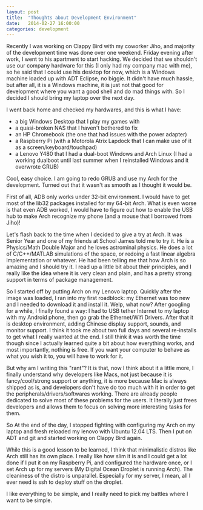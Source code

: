 ```yaml
---
layout: post
title:  "Thoughts about Development Environment"
date:   2014-02-27 16:00:00
categories: development
---
```


Recently I was working on Clappy Bird with my coworker Jiho, and majority of the development time was done over one weekend. Friday evening after work, I went to his apartment to start hacking. We decided that we shouldn't use our company hardware for this (I only had my company mac with me), so he said that I could use his desktop for now, which is a Windows machine loaded up with ADT Eclipse, no biggie. It didn't have much hassle, but after all, it is a Windows machine, it is just not that good for development where you want a good shell and do mad things with. So I decided I should bring my laptop over the next day.

I went back home and checked my hardwares, and this is what I have:

* a big Windows Desktop that I play my games with
* a quasi-broken NAS that I haven't bothered to fix
* an HP Chromebook (the one that had issues with the power adapter)
* a Raspberry Pi (with a Motorola Atrix Lapdock that I can make use of it as a screen/keyboard/touchpad)
* a Lenovo Y480 that I had a dual-boot Windows and Arch Linux (I had a working dualboot until last summer when I reinstalled Windows and it overwrote GRUB)

Cool, easy choice. I am going to redo GRUB and use my Arch for the development. Turned out that it wasn't as smooth as I thought it would be.

First of all, ADB only works under 32-bit environment. I would have to get most of the lib32 packages installed for my 64-bit Arch. What is even worse is that even ADB worked, I would have to figure out how to enable the USB hub to make Arch recognize my phone (and a mouse that I borrowed from Jiho)!

Let's flash back to the time when I decided to give a try at Arch. It was Senior Year and one of my friends at School James told me to try it. He is a Physics/Math Double Major and he loves astrominal physics. He does a lot of C/C++/MATLAB simulations of the space, or redoing a fast linear algebra implementation or whatever. He had been telling me that how Arch is so amazing and I should try it. I read up a little bit about their principles, and I really like the idea where it is very clean and plain, and has a pretty strong support in terms of package management.

So I started off by putting Arch on my Lenovo laptop. Quickly after the image was loaded, I ran into my first roadblock: my Ethernet was too new and I needed to download it and install it. Welp, what now? After googling for a while, I finally found a way: I had to USB tether Internet to my laptop with my Android phone, then go grab the Ethernet/Wifi Drivers. After that it is desktop environment, adding Chinese display support, sounds, and monitor support. I think it took me about two full days and several re-installs to get what I really wanted at the end. I still think it was worth the time though since I actually learned quite a bit about how everything works, and most importantly, nothing is free. If you want your computer to behave as what you wish it to, you will have to work for it.

But why am I writing this "rant"? It is that, now I think about it a little more, I finally understand why developers like Macs, not just because it is fancy/cool/strong support or anything, it is more because Mac is always shipped as is, and developers don't have do too much with it in order to get the peripherals/drivers/softwares working. There are already people dedicated to solve most of these problems for the users. It literally just frees developers and allows them to focus on solving more interesting tasks for them.

So At the end of the day, I stopped fighting with configuring my Arch on my laptop and fresh reloaded my lenovo with Ubuntu 12.04 LTS. Then I put on ADT and git and started working on Clappy Bird again.

While this is a good lesson to be learned, I think that minimalistic distros like Arch still has its own place. I really like how slim it is and I could get a lot done if I put it on my Raspberry Pi, and configured the hardware once, or I set Arch up for my servers (My Digital Ocean Droplet is running Arch). The cleaniness of the distro is unparallel. Especially for my server, I mean, all I ever need is ssh to deploy stuff on the droplet.

I like everything to be simple, and I really need to pick my battles where I want to be simple.
